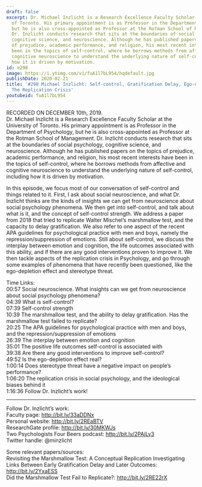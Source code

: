 ```yaml
---
draft: false
excerpt: Dr. Michael Inzlicht is a Research Excellence Faculty Scholar at the University
  of Toronto. His primary appointment is as Professor in the Department of Psychology,
  but he is also cross-appointed as Professor at the Rotman School of Management.
  Dr. Inzlicht conducts research that sits at the boundaries of social psychology,
  cognitive science, and neuroscience. Although he has published papers on the topics
  of prejudice, academic performance, and religion, his most recent interests have
  been in the topics of self-control, where he borrows methods from affective and
  cognitive neuroscience to understand the underlying nature of self-control, including
  how it is driven by motivation.
id: e298
image: https://i.ytimg.com/vi/fuA1l7bL954/hqdefault.jpg
publishDate: 2020-02-21
title: '#298 Michael Inzlicht: Self-control, Gratification Delay, Ego-depletion, And
  The Replication Crisis'
youtubeid: fuA1l7bL954
---
```

RECORDED ON DECEMBER 10th, 2019.  
Dr. Michael Inzlicht is a Research Excellence Faculty Scholar at the University of Toronto. His primary appointment is as Professor in the Department of Psychology, but he is also cross-appointed as Professor at the Rotman School of Management. Dr. Inzlicht conducts research that sits at the boundaries of social psychology, cognitive science, and neuroscience. Although he has published papers on the topics of prejudice, academic performance, and religion, his most recent interests have been in the topics of self-control, where he borrows methods from affective and cognitive neuroscience to understand the underlying nature of self-control, including how it is driven by motivation.

In this episode, we focus most of our conversation of self-control and things related to it. First, I ask about social neuroscience, and what Dr. Inzlicht thinks are the kinds of insights we can get from neuroscience about social psychology phenomena. We then get into self-control, and talk about what is it, and the concept of self-control strength. We address a paper from 2018 that tried to replicate Walter Mischel’s marshmallow test, and the capacity to delay gratification. We also refer to one aspect of the recent APA guidelines for psychological practice with men and boys, namely the repression/suppression of emotions. Still about self-control, we discuss the interplay between emotion and cognition, the life outcomes associated with this ability, and if there are any good interventions proven to improve it. We then tackle aspects of the replication crisis in Psychology, and go through some examples of phenomena that have recently been questioned, like the ego-depletion effect and stereotype threat. 



Time Links:  
00:57  Social neuroscience. What insights can we get from neuroscience about social psychology phenomena?   
04:39  What is self-control?  
07:39  Self-control strength   
10:39  The marshmallow test, and the ability to delay gratification. Has the marshmallow test failed to replicate?  
20:25  The APA guidelines for psychological practice with men and boys, and the repression/suppression of emotions  
26:39  The interplay between emotion and cognition  
35:01  The positive life outcomes self-control is associated with  
39:38  Are there any good interventions to improve self-control?  
49:52  Is the ego-depletion effect real?  
1:00:14  Does stereotype threat have a negative impact on people’s performance?  
1:06:20  The replication crisis in social psychology, and the ideological biases behind it  
1:16:36  Follow Dr. Inzlicht’s work!

---

Follow Dr. Inzlicht’s work:  
Faculty page: http://bit.ly/33aDDNx  
Personal website: http://bit.ly/2REaBTV  
ResearchGate profile: http://bit.ly/30MKWJs  
Two Psychologists Four Beers podcast: http://bit.ly/2PAjLy3  
Twitter handle: @minzlicht

Some relevant papers/sources:  
Revisiting the Marshmallow Test: A Conceptual Replication Investigating Links Between Early Gratification Delay and Later Outcomes: http://bit.ly/2YxaESS  
Did the Marshmallow Test Fail to Replicate?: http://bit.ly/2RE22rX
